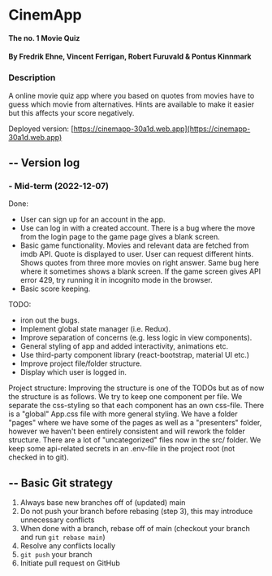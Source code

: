 # CinemApp
#### The no. 1 Movie Quiz
#### By Fredrik Ehne, Vincent Ferrigan, Robert Furuvald & Pontus Kinnmark

### Description
A online movie quiz app where you based on quotes from movies have to guess which movie from alternatives.
Hints are available to make it easier but this affects your score negatively.

Deployed version: [https://cinemapp-30a1d.web.app](https://cinemapp-30a1d.web.app)


## -- Version log
### - Mid-term (2022-12-07)
Done:
* User can sign up for an account in the app.
* Use can log in with a created account. There is a bug where the move from the login page to the game page gives a blank screen.
* Basic game functionality. Movies and relevant data are fetched from imdb API. Quote is displayed to user. User can request different hints. Shows quotes from three more movies on right answer. Same bug here where it
sometimes shows a blank screen. If the game screen gives API error 429, try running it in incognito mode in the browser.
* Basic score keeping.

TODO:
* iron out the bugs.
* Implement global state manager (i.e. Redux).
* Improve separation of concerns (e.g. less logic in view components).
* General styling of app and added interactivity, animations etc.
* Use third-party component library (react-bootstrap, material UI etc.)
* Improve project file/folder structure.
* Display which user is logged in.

Project structure:
Improving the structure is one of the TODOs but as of now the structure is as follows.
We try to keep one component per file. We separate the css-styling so that each component has an own css-file.
There is a "global" App.css file with more general styling. We have a folder "pages" where we have some of the pages
as well as a "presenters" folder, however we haven't been entirely consistent and will rework the folder structure.
There are a lot of "uncategorized" files now in the src/ folder.
We keep some api-related secrets in an .env-file in the project root (not checked in to git).



###
###
## -- Basic Git strategy
1. Always base new branches off of (updated) main
2. Do not push your branch before rebasing (step 3), this may introduce unnecessary conflicts
3. When done with a branch, rebase off of main (checkout your branch and run `git rebase main`)
4. Resolve any  conflicts locally
5. `git push` your branch
6. Initiate pull request on GitHub
